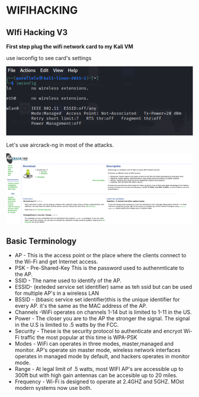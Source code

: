 # WIFIHACKING

## WIfi Hacking V3


**First step plug the wifi network card to my Kali VM**

use iwconfig to see card's settings

![IWCONFIG](./D1/images/IWCONFIG1.png) 

Let's use aircrack-ng in most of the attacks.

![aircrack](./D1/images/aircrak.png)

## Basic Terminology
* AP - This is the access point or the place where the clients connect to the Wi-Fi and get Internet access.
* PSK - Pre-Shared-Key This is the password used to authenmticate to the AP.
* SSID - The name used to identify of the AP.
* ESSID- (exteded service set identifier) same as teh ssid but can be used for multiple AP's in a wireless LAN
* BSSID - (bbasic service set identifier)this is the unique identifier for every AP. it's the same as the MAC address of the AP.
* Channels -WiFi operates on channels 1-14 but is limited to 1-11 in the US.
* Power - The closer you are to the AP the stronger the signal. The signal in the U.S is limited to .5 watts by the FCC.
* Security - These is the security protocol to authenticate and encryot Wi-Fi traffic the most popular at this time is WPA-PSK
* Modes - WiFi can operates in three modes, master,managed and monitor. AP's operate sin master mode, wireless network interfaces operates in managed mode by default, and hackers  operates in monitor mode.
* Range - At legal limit of .5 watts, most WIFI AP's are accessible up to 300ft but with high gain antennas can be accesible up to 20 miles.
* Frequency - Wi-Fi is designed to operate at 2.4GHZ and 5GHZ. MOst modern systems now use both.
